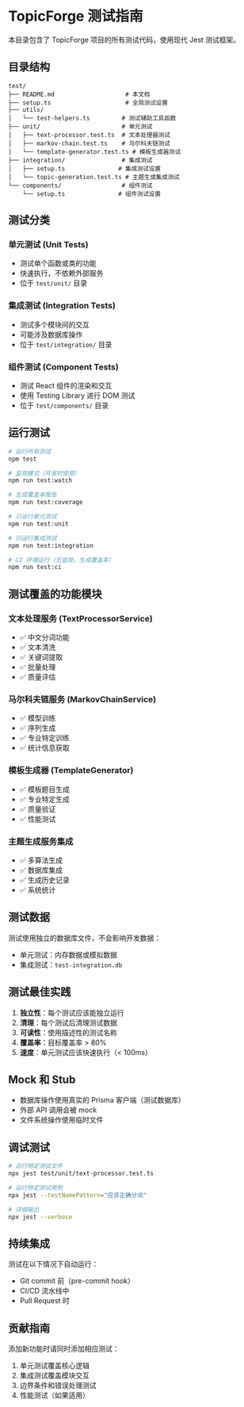 # TopicForge 测试指南

本目录包含了 TopicForge 项目的所有测试代码，使用现代 Jest 测试框架。

## 目录结构

```
test/
├── README.md                    # 本文档
├── setup.ts                     # 全局测试设置
├── utils/
│   └── test-helpers.ts         # 测试辅助工具函数
├── unit/                       # 单元测试
│   ├── text-processor.test.ts  # 文本处理器测试
│   ├── markov-chain.test.ts    # 马尔科夫链测试
│   └── template-generator.test.ts # 模板生成器测试
├── integration/                # 集成测试
│   ├── setup.ts               # 集成测试设置
│   └── topic-generation.test.ts # 主题生成集成测试
└── components/                 # 组件测试
    └── setup.ts               # 组件测试设置
```

## 测试分类

### 单元测试 (Unit Tests)

- 测试单个函数或类的功能
- 快速执行，不依赖外部服务
- 位于 `test/unit/` 目录

### 集成测试 (Integration Tests)

- 测试多个模块间的交互
- 可能涉及数据库操作
- 位于 `test/integration/` 目录

### 组件测试 (Component Tests)

- 测试 React 组件的渲染和交互
- 使用 Testing Library 进行 DOM 测试
- 位于 `test/components/` 目录

## 运行测试

```bash
# 运行所有测试
npm test

# 监视模式（开发时使用）
npm run test:watch

# 生成覆盖率报告
npm run test:coverage

# 只运行单元测试
npm run test:unit

# 只运行集成测试
npm run test:integration

# CI 环境运行（无监视，生成覆盖率）
npm run test:ci
```

## 测试覆盖的功能模块

### 文本处理服务 (TextProcessorService)

- ✅ 中文分词功能
- ✅ 文本清洗
- ✅ 关键词提取
- ✅ 批量处理
- ✅ 质量评估

### 马尔科夫链服务 (MarkovChainService)

- ✅ 模型训练
- ✅ 序列生成
- ✅ 专业特定训练
- ✅ 统计信息获取

### 模板生成器 (TemplateGenerator)

- ✅ 模板题目生成
- ✅ 专业特定生成
- ✅ 质量验证
- ✅ 性能测试

### 主题生成服务集成

- ✅ 多算法生成
- ✅ 数据库集成
- ✅ 生成历史记录
- ✅ 系统统计

## 测试数据

测试使用独立的数据库文件，不会影响开发数据：

- 单元测试：内存数据或模拟数据
- 集成测试：`test-integration.db`

## 测试最佳实践

1. **独立性**：每个测试应该能独立运行
2. **清理**：每个测试后清理测试数据
3. **可读性**：使用描述性的测试名称
4. **覆盖率**：目标覆盖率 > 80%
5. **速度**：单元测试应该快速执行（< 100ms）

## Mock 和 Stub

- 数据库操作使用真实的 Prisma 客户端（测试数据库）
- 外部 API 调用会被 mock
- 文件系统操作使用临时文件

## 调试测试

```bash
# 运行特定测试文件
npx jest test/unit/text-processor.test.ts

# 运行特定测试用例
npx jest --testNamePattern="应该正确分词"

# 详细输出
npx jest --verbose
```

## 持续集成

测试在以下情况下自动运行：

- Git commit 前（pre-commit hook）
- CI/CD 流水线中
- Pull Request 时

## 贡献指南

添加新功能时请同时添加相应测试：

1. 单元测试覆盖核心逻辑
2. 集成测试覆盖模块交互
3. 边界条件和错误处理测试
4. 性能测试（如果适用）
